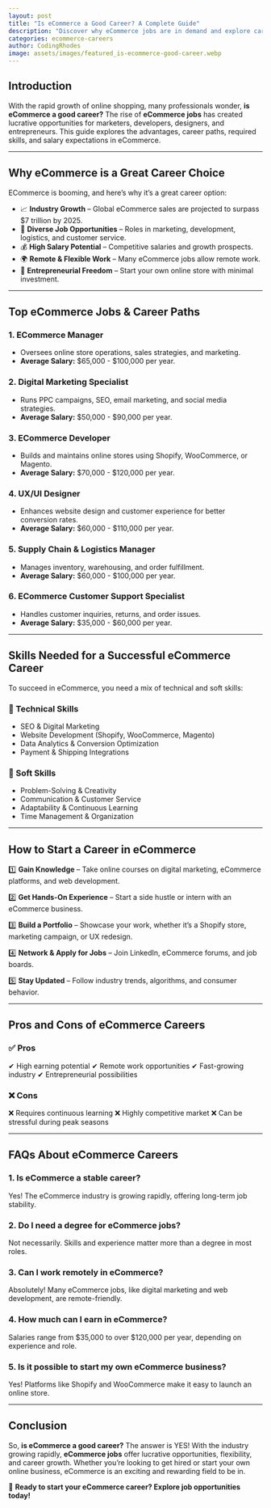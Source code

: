 ```yaml
---
layout: post
title: "Is eCommerce a Good Career? A Complete Guide"
description: "Discover why eCommerce jobs are in demand and explore career opportunities in the booming digital marketplace. Is eCommerce right for you?"
categories: ecommerce-careers
author: CodingRhodes
image: assets/images/featured_is-ecommerce-good-career.webp
---
```


## Introduction

With the rapid growth of online shopping, many professionals wonder, **is eCommerce a good career?** The rise of **eCommerce jobs** has created lucrative opportunities for marketers, developers, designers, and entrepreneurs. This guide explores the advantages, career paths, required skills, and salary expectations in eCommerce.

---

## Why eCommerce is a Great Career Choice

ECommerce is booming, and here’s why it’s a great career option:

- 📈 **Industry Growth** – Global eCommerce sales are projected to surpass $7 trillion by 2025.
- 💼 **Diverse Job Opportunities** – Roles in marketing, development, logistics, and customer service.
- 💰 **High Salary Potential** – Competitive salaries and growth prospects.
- 🌍 **Remote & Flexible Work** – Many eCommerce jobs allow remote work.
- 🚀 **Entrepreneurial Freedom** – Start your own online store with minimal investment.

---

## Top eCommerce Jobs & Career Paths

### 1. **ECommerce Manager**
- Oversees online store operations, sales strategies, and marketing.
- **Average Salary:** $65,000 - $100,000 per year.

### 2. **Digital Marketing Specialist**
- Runs PPC campaigns, SEO, email marketing, and social media strategies.
- **Average Salary:** $50,000 - $90,000 per year.

### 3. **ECommerce Developer**
- Builds and maintains online stores using Shopify, WooCommerce, or Magento.
- **Average Salary:** $70,000 - $120,000 per year.

### 4. **UX/UI Designer**
- Enhances website design and customer experience for better conversion rates.
- **Average Salary:** $60,000 - $110,000 per year.

### 5. **Supply Chain & Logistics Manager**
- Manages inventory, warehousing, and order fulfillment.
- **Average Salary:** $60,000 - $100,000 per year.

### 6. **ECommerce Customer Support Specialist**
- Handles customer inquiries, returns, and order issues.
- **Average Salary:** $35,000 - $60,000 per year.

---

## Skills Needed for a Successful eCommerce Career

To succeed in eCommerce, you need a mix of technical and soft skills:

### 🔹 Technical Skills
- SEO & Digital Marketing
- Website Development (Shopify, WooCommerce, Magento)
- Data Analytics & Conversion Optimization
- Payment & Shipping Integrations

### 🔹 Soft Skills
- Problem-Solving & Creativity
- Communication & Customer Service
- Adaptability & Continuous Learning
- Time Management & Organization

---

## How to Start a Career in eCommerce

1️⃣ **Gain Knowledge** – Take online courses on digital marketing, eCommerce platforms, and web development.

2️⃣ **Get Hands-On Experience** – Start a side hustle or intern with an eCommerce business.

3️⃣ **Build a Portfolio** – Showcase your work, whether it’s a Shopify store, marketing campaign, or UX redesign.

4️⃣ **Network & Apply for Jobs** – Join LinkedIn, eCommerce forums, and job boards.

5️⃣ **Stay Updated** – Follow industry trends, algorithms, and consumer behavior.

---

## Pros and Cons of eCommerce Careers

### ✅ **Pros**
✔ High earning potential
✔ Remote work opportunities
✔ Fast-growing industry
✔ Entrepreneurial possibilities

### ❌ **Cons**
❌ Requires continuous learning
❌ Highly competitive market
❌ Can be stressful during peak seasons

---

## FAQs About eCommerce Careers

### 1. **Is eCommerce a stable career?**
Yes! The eCommerce industry is growing rapidly, offering long-term job stability.

### 2. **Do I need a degree for eCommerce jobs?**
Not necessarily. Skills and experience matter more than a degree in most roles.

### 3. **Can I work remotely in eCommerce?**
Absolutely! Many eCommerce jobs, like digital marketing and web development, are remote-friendly.

### 4. **How much can I earn in eCommerce?**
Salaries range from $35,000 to over $120,000 per year, depending on experience and role.

### 5. **Is it possible to start my own eCommerce business?**
Yes! Platforms like Shopify and WooCommerce make it easy to launch an online store.

---

## Conclusion

So, **is eCommerce a good career?** The answer is YES! With the industry growing rapidly, **eCommerce jobs** offer lucrative opportunities, flexibility, and career growth. Whether you’re looking to get hired or start your own online business, eCommerce is an exciting and rewarding field to be in.

🚀 **Ready to start your eCommerce career? Explore job opportunities today!**
